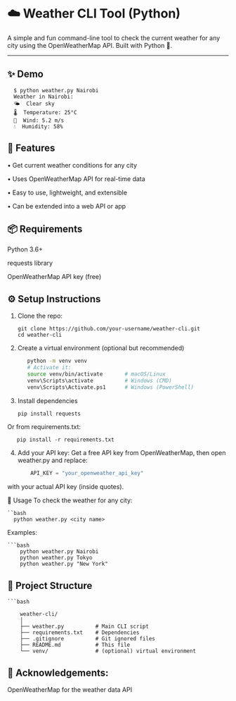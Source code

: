 # ☁️ Weather CLI Tool (Python)

A simple and fun command-line tool to check the current weather for any city using the OpenWeatherMap API. Built with Python 🐍.

---

## ✨ Demo

      $ python weather.py Nairobi
      Weather in Nairobi:
      🌤  Clear sky  
      🌡️  Temperature: 25°C  
      💨  Wind: 5.2 m/s  
      💧  Humidity: 58%
      
## 🔧 Features

•	Get current weather conditions for any city

• Uses OpenWeatherMap API for real-time data

• Easy to use, lightweight, and extensible

• Can be extended into a web API or app

## 📦 Requirements
Python 3.6+

requests library

OpenWeatherMap API key (free)

## ⚙️ Setup Instructions

1. Clone the repo:
   
       git clone https://github.com/your-username/weather-cli.git
       cd weather-cli
   
2. Create a virtual environment (optional but recommended)
   ```bash
      python -m venv venv
      # Activate it:
      source venv/bin/activate       # macOS/Linux
      venv\Scripts\activate          # Windows (CMD)
      venv\Scripts\Activate.ps1      # Windows (PowerShell)
   
3. Install dependencies
      ```bash
      pip install requests
   
 Or from requirements.txt:
 
       pip install -r requirements.txt
         
4. Add your API key:
Get a free API key from OpenWeatherMap, then open weather.py and replace:

    ```python
        API_KEY = "your_openweather_api_key"
with your actual API key (inside quotes).

🚀 Usage
To check the weather for any city:

    ``bash
      python weather.py <city name>
Examples:

    ```bash
        python weather.py Nairobi
        python weather.py Tokyo
        python weather.py "New York"

## 📁 Project Structure
    ```bash
    
        weather-cli/
        │
        ├── weather.py          # Main CLI script
        ├── requirements.txt    # Dependencies
        ├── .gitignore          # Git ignored files
        ├── README.md           # This file
        └── venv/               # (optional) virtual environment
        
## 🙌 Acknowledgements:

OpenWeatherMap for the weather data API

